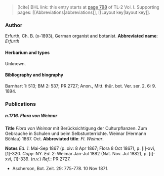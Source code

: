 > [!cite] BHL link: this entry starts at [page 798](https://www.biodiversitylibrary.org/page/33120929) of TL-2 Vol. I.
> Supporting pages: [[Abbreviations|abbreviations]], [[Layout key|layout key]].

### Author

Erfurth, Ch. B. (x-1893), German organist and botanist. 
**Abbreviated name**: *Erfurth*

#### Herbarium and types

Unknown.

#### Bibliography and biography

Barnhart 1: 513; BM 2: 537; PR 2727; Anon., Mitt. thür. bot. Ver. ser. 2. 6: 9. 1894.

### Publications

##### n.1716. Flora von Weimar

**Title**
*Flora von Weimar* mit Berücksichtigung der Culturpflanzen. Zum Gebrauche in Schulen und beim Selbstunterrichte. Weimar (Hermann Böhlau) 1867. Oct.
**Abbreviated title**: *Fl*. *Weimar*.

**Notes**
*Ed. 1*: Mai-Sep 1867 (p. xiv: 8 Apr 1867; Flora 8 Oct 1867), p. \[i\]-xvi, \[1\]-320.
*Copy*: NY.
*Ed. 2*: Weimar Jan-Jul 1882 (Nat. Nov. Jul 1882), p. \[i\]-xvi, \[1\]-339. (*n.v.*)
*Ref*.: PR 2727.
- Ascherson, Bot. Zeit. 29: 775-778. 10 Nov 1871.

